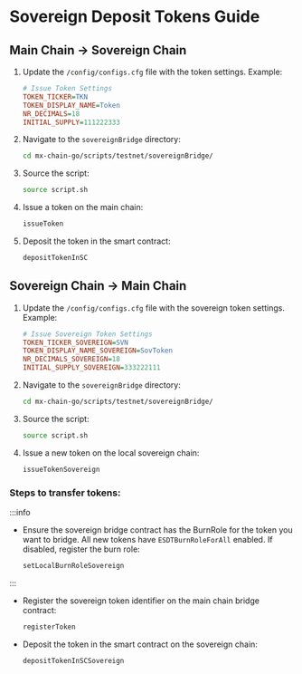 # Sovereign Deposit Tokens Guide

## Main Chain -> Sovereign Chain

1. Update the `/config/configs.cfg` file with the token settings. Example:
    ```ini
    # Issue Token Settings
    TOKEN_TICKER=TKN
    TOKEN_DISPLAY_NAME=Token
    NR_DECIMALS=18
    INITIAL_SUPPLY=111222333
    ```

2. Navigate to the `sovereignBridge` directory:
    ```bash
    cd mx-chain-go/scripts/testnet/sovereignBridge/
    ```

3. Source the script:
    ```bash
    source script.sh
    ```

4. Issue a token on the main chain:
    ```bash
    issueToken
    ```

5. Deposit the token in the smart contract:
    ```bash
    depositTokenInSC
    ```

## Sovereign Chain -> Main Chain

1. Update the `/config/configs.cfg` file with the sovereign token settings. Example:
    ```ini
    # Issue Sovereign Token Settings
    TOKEN_TICKER_SOVEREIGN=SVN
    TOKEN_DISPLAY_NAME_SOVEREIGN=SovToken
    NR_DECIMALS_SOVEREIGN=18
    INITIAL_SUPPLY_SOVEREIGN=333222111
    ```

2. Navigate to the `sovereignBridge` directory:
    ```bash
    cd mx-chain-go/scripts/testnet/sovereignBridge/
    ```

3. Source the script:
    ```bash
    source script.sh
    ```

4. Issue a new token on the local sovereign chain:
    ```bash
    issueTokenSovereign
    ```

### Steps to transfer tokens:

:::info
- Ensure the sovereign bridge contract has the BurnRole for the token you want to bridge. All new tokens have `ESDTBurnRoleForAll` enabled. If disabled, register the burn role:
    ```bash
    setLocalBurnRoleSovereign
    ```
:::

- Register the sovereign token identifier on the main chain bridge contract:
    ```bash
    registerToken
    ```

- Deposit the token in the smart contract on the sovereign chain:
    ```bash
    depositTokenInSCSovereign
    ```
